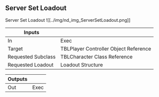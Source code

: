 ## Server Set Loadout
Server Set Loadout
![[../img/nd_img_ServerSetLoadout.png]]

|Inputs||
|--|--|
| In | Exec |
| Target | TBLPlayer Controller Object Reference |
| Requested Subclass | TBLCharacter Class Reference |
| Requested Loadout | Loadout Structure |

|Outputs||
|--|--|
| Out | Exec |
